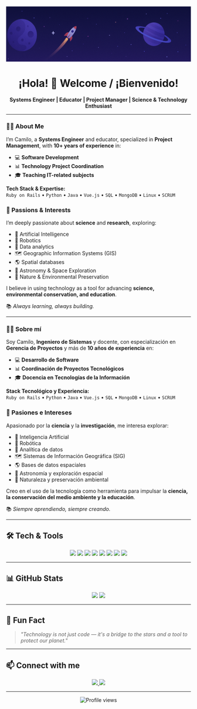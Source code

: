 <!-- Título principal con saludo -->
<p align="center">
  <img src="assets/banner.png" alt="Welcome Banner" />
</p>
<h1 align="center"> ¡Hola! 👋 Welcome / ¡Bienvenido!</h1>

<p align="center">
  <b>Systems Engineer | Educator | Project Manager | Science & Technology Enthusiast</b>
</p>

---

### 👨‍💻 About Me  
I’m Camilo, a **Systems Engineer**  and educator, specialized in **Project Management**, with **10+ years of experience** in:  

- 💻 **Software Development**  
- 📊 **Technology Project Coordination**  
- 🎓 **Teaching IT-related subjects**  

**Tech Stack & Expertise:**  
`Ruby on Rails` • `Python` • `Java` • `Vue.js` • `SQL` • `MongoDB` • `Linux` • `SCRUM`  

### 🚀 Passions & Interests  
I’m deeply passionate about **science** and **research**, exploring:  

- 🤖 Artificial Intelligence  
- 🤖 Robotics
- 🔬 Data analytics
- 🗺 Geographic Information Systems (GIS)
- 🌎 Spatial databases
- 🌌 Astronomy & Space Exploration  
- 🌿 Nature & Environmental Preservation  

I believe in using technology as a tool for advancing **science, environmental conservation, and education**.  

📚 *Always learning, always building.*  

---

### 👨‍💻 Sobre mí  
Soy Camilo, **Ingeniero de Sistemas** y docente, con especialización en **Gerencia de Proyectos** y más de **10 años de experiencia** en:  

- 💻 **Desarrollo de Software**  
- 📊 **Coordinación de Proyectos Tecnológicos**  
- 🎓 **Docencia en Tecnologías de la Información**  

**Stack Tecnológico y Experiencia:**  
`Ruby on Rails` • `Python` • `Java` • `Vue.js` • `SQL` • `MongoDB` • `Linux` • `SCRUM`  

### 🚀 Pasiones e Intereses  
Apasionado por la **ciencia** y la **investigación**, me interesa explorar:  

- 🤖 Inteligencia Artificial  
- 🤖 Robótica
- 🔬 Analítica de datos
- 🗺 Sistemas de Información Geográfica (SIG)
- 🌎 Bases de datos espaciales
- 🌌 Astronomía y exploración espacial  
- 🌿 Naturaleza y preservación ambiental  

Creo en el uso de la tecnología como herramienta para impulsar la **ciencia, la conservación del medio ambiente y la educación**.  

📚 *Siempre aprendiendo, siempre creando.*  

---

## 🛠 Tech & Tools  

<p align="center">
  <img src="https://img.shields.io/badge/Ruby_on_Rails-CC0000?style=for-the-badge&logo=ruby-on-rails&logoColor=white"/>
  <img src="https://img.shields.io/badge/Python-3776AB?style=for-the-badge&logo=python&logoColor=white"/>
  <img src="https://img.shields.io/badge/Java-007396?style=for-the-badge&logo=java&logoColor=white"/>
  <img src="https://img.shields.io/badge/Vue.js-4FC08D?style=for-the-badge&logo=vue.js&logoColor=white"/>
  <img src="https://img.shields.io/badge/SQL-336791?style=for-the-badge&logo=postgresql&logoColor=white"/>
  <img src="https://img.shields.io/badge/MongoDB-4EA94B?style=for-the-badge&logo=mongodb&logoColor=white"/>
  <img src="https://img.shields.io/badge/Linux-FCC624?style=for-the-badge&logo=linux&logoColor=black"/>
  <img src="https://img.shields.io/badge/SCRUM-6DB33F?style=for-the-badge&logo=trello&logoColor=white"/>
</p>

---

## 📊 GitHub Stats  

<p align="center">
  <img src="https://github-readme-stats.vercel.app/api?username=ciaocamilo&show_icons=true&theme=tokyonight" height="165"/>
  <img src="https://github-readme-stats.vercel.app/api/top-langs/?username=ciaocamilo&layout=compact&theme=tokyonight" height="165"/>
</p>

---

## 🌌 Fun Fact  
> *"Technology is not just code — it's a bridge to the stars and a tool to protect our planet."*  

---

## 📫 Connect with me  
<p align="center">
  <a href="https://github.com/ciaocamilo" target="_blank">
    <img src="https://img.shields.io/badge/GitHub-%2312100E.svg?&style=for-the-badge&logo=github&logoColor=white"/>
  </a>
  <a href="https://www.linkedin.com/in/camilocastanedagalindo" target="_blank">
    <img src="https://img.shields.io/badge/LinkedIn-%230077B5.svg?&style=for-the-badge&logo=linkedin&logoColor=white"/>
  </a>
</p>

---

<p align="center">
  <img src="https://komarev.com/ghpvc/?username=ciaocamilo&label=Profile%20views&color=0e75b6&style=flat" alt="Profile views"/>
</p>
